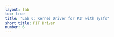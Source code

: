 ```yaml
---
layout: lab
toc: true
title: "Lab 6: Kernel Driver for PIT with sysfs"
short_title: PIT Driver
number: 6
---
```

